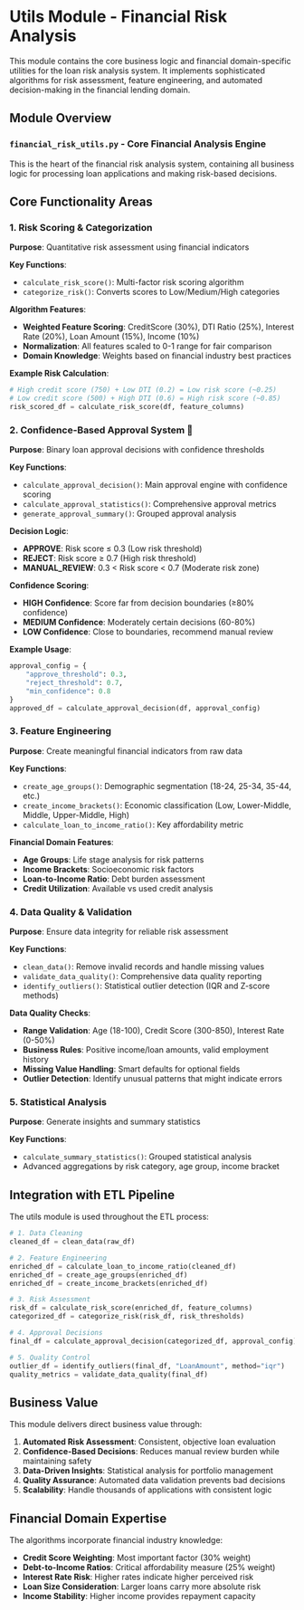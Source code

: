 # Utils Module - Financial Risk Analysis

This module contains the core business logic and financial domain-specific utilities for the loan risk analysis system. It implements sophisticated algorithms for risk assessment, feature engineering, and automated decision-making in the financial lending domain.

## Module Overview

### `financial_risk_utils.py` - Core Financial Analysis Engine

This is the heart of the financial risk analysis system, containing all business logic for processing loan applications and making risk-based decisions.

## Core Functionality Areas

### 1. Risk Scoring & Categorization
**Purpose**: Quantitative risk assessment using financial indicators

**Key Functions**:
- `calculate_risk_score()`: Multi-factor risk scoring algorithm
- `categorize_risk()`: Converts scores to Low/Medium/High categories

**Algorithm Features**:
- **Weighted Feature Scoring**: CreditScore (30%), DTI Ratio (25%), Interest Rate (20%), Loan Amount (15%), Income (10%)
- **Normalization**: All features scaled to 0-1 range for fair comparison
- **Domain Knowledge**: Weights based on financial industry best practices

**Example Risk Calculation**:
```python
# High credit score (750) + Low DTI (0.2) = Low risk score (~0.25)
# Low credit score (500) + High DTI (0.6) = High risk score (~0.85)
risk_scored_df = calculate_risk_score(df, feature_columns)
```

### 2. Confidence-Based Approval System 🎯
**Purpose**: Binary loan approval decisions with confidence thresholds

**Key Functions**:
- `calculate_approval_decision()`: Main approval engine with confidence scoring
- `calculate_approval_statistics()`: Comprehensive approval metrics
- `generate_approval_summary()`: Grouped approval analysis

**Decision Logic**:
- **APPROVE**: Risk score ≤ 0.3 (Low risk threshold)
- **REJECT**: Risk score ≥ 0.7 (High risk threshold)  
- **MANUAL_REVIEW**: 0.3 < Risk score < 0.7 (Moderate risk zone)

**Confidence Scoring**:
- **HIGH Confidence**: Score far from decision boundaries (≥80% confidence)
- **MEDIUM Confidence**: Moderately certain decisions (60-80%)
- **LOW Confidence**: Close to boundaries, recommend manual review

**Example Usage**:
```python
approval_config = {
    "approve_threshold": 0.3,
    "reject_threshold": 0.7, 
    "min_confidence": 0.8
}
approved_df = calculate_approval_decision(df, approval_config)
```

### 3. Feature Engineering
**Purpose**: Create meaningful financial indicators from raw data

**Key Functions**:
- `create_age_groups()`: Demographic segmentation (18-24, 25-34, 35-44, etc.)
- `create_income_brackets()`: Economic classification (Low, Lower-Middle, Middle, Upper-Middle, High)
- `calculate_loan_to_income_ratio()`: Key affordability metric

**Financial Domain Features**:
- **Age Groups**: Life stage analysis for risk patterns
- **Income Brackets**: Socioeconomic risk factors
- **Loan-to-Income Ratio**: Debt burden assessment
- **Credit Utilization**: Available vs used credit analysis

### 4. Data Quality & Validation
**Purpose**: Ensure data integrity for reliable risk assessment

**Key Functions**:
- `clean_data()`: Remove invalid records and handle missing values
- `validate_data_quality()`: Comprehensive data quality reporting
- `identify_outliers()`: Statistical outlier detection (IQR and Z-score methods)

**Data Quality Checks**:
- **Range Validation**: Age (18-100), Credit Score (300-850), Interest Rate (0-50%)
- **Business Rules**: Positive income/loan amounts, valid employment history
- **Missing Value Handling**: Smart defaults for optional fields
- **Outlier Detection**: Identify unusual patterns that might indicate errors

### 5. Statistical Analysis
**Purpose**: Generate insights and summary statistics

**Key Functions**:
- `calculate_summary_statistics()`: Grouped statistical analysis
- Advanced aggregations by risk category, age group, income bracket

## Integration with ETL Pipeline

The utils module is used throughout the ETL process:

```python
# 1. Data Cleaning
cleaned_df = clean_data(raw_df)

# 2. Feature Engineering  
enriched_df = calculate_loan_to_income_ratio(cleaned_df)
enriched_df = create_age_groups(enriched_df)
enriched_df = create_income_brackets(enriched_df)

# 3. Risk Assessment
risk_df = calculate_risk_score(enriched_df, feature_columns)
categorized_df = categorize_risk(risk_df, risk_thresholds)

# 4. Approval Decisions
final_df = calculate_approval_decision(categorized_df, approval_config)

# 5. Quality Control
outlier_df = identify_outliers(final_df, "LoanAmount", method="iqr")
quality_metrics = validate_data_quality(final_df)
```

## Business Value

This module delivers direct business value through:

1. **Automated Risk Assessment**: Consistent, objective loan evaluation
2. **Confidence-Based Decisions**: Reduces manual review burden while maintaining safety
3. **Data-Driven Insights**: Statistical analysis for portfolio management
4. **Quality Assurance**: Automated data validation prevents bad decisions
5. **Scalability**: Handle thousands of applications with consistent logic

## Financial Domain Expertise

The algorithms incorporate financial industry knowledge:
- **Credit Score Weighting**: Most important factor (30% weight)
- **Debt-to-Income Ratios**: Critical affordability measure (25% weight)
- **Interest Rate Risk**: Higher rates indicate higher perceived risk
- **Loan Size Consideration**: Larger loans carry more absolute risk
- **Income Stability**: Higher income provides repayment capacity 